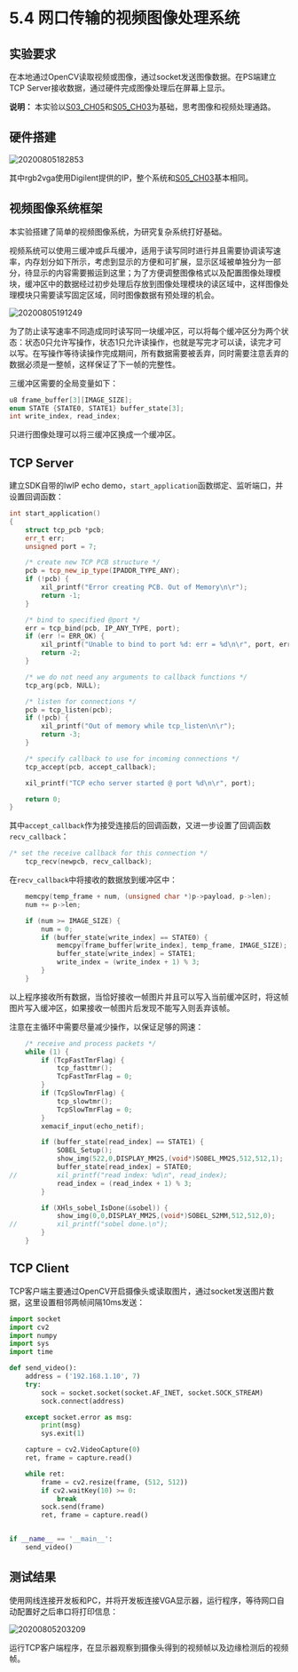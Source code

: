 # 5.4 网口传输的视频图像处理系统

## 实验要求

在本地通过OpenCV读取视频或图像，通过socket发送图像数据。在PS端建立TCP Server接收数据，通过硬件完成图像处理后在屏幕上显示。

**说明：** 本实验以[S03_CH05](../../S03/CH05/)和[S05_CH03](../CH03/)为基础，思考图像和视频处理通路。

## 硬件搭建

![20200805182853](https://raw.githubusercontent.com/wxiang357/Image/master/20200805182853.png)

其中rgb2vga使用Digilent提供的IP，整个系统和[S05_CH03](../CH03/)基本相同。

## 视频图像系统框架

本实验搭建了简单的视频图像系统，为研究复杂系统打好基础。

视频系统可以使用三缓冲或乒乓缓冲，适用于读写同时进行并且需要协调读写速率，内存划分如下所示，考虑到显示的方便和可扩展，显示区域被单独分为一部分，待显示的内容需要搬运到这里；为了方便调整图像格式以及配置图像处理模块，缓冲区中的数据经过初步处理后存放到图像处理模块的读区域中，这样图像处理模块只需要读写固定区域，同时图像数据有预处理的机会。

![20200805191249](https://raw.githubusercontent.com/wxiang357/Image/master/20200805191249.png)

为了防止读写速率不同造成同时读写同一块缓冲区，可以将每个缓冲区分为两个状态：状态0只允许写操作，状态1只允许读操作，也就是写完才可以读，读完才可以写。在写操作等待读操作完成期间，所有数据需要被丢弃，同时需要注意丢弃的数据必须是一整帧，这样保证了下一帧的完整性。

三缓冲区需要的全局变量如下：

```C++
u8 frame_buffer[3][IMAGE_SIZE];
enum STATE {STATE0, STATE1} buffer_state[3];
int write_index, read_index;
```

只进行图像处理可以将三缓冲区换成一个缓冲区。

## TCP Server

建立SDK自带的lwIP echo demo，`start_application`函数绑定、监听端口，并设置回调函数：

```C++
int start_application()
{
	struct tcp_pcb *pcb;
	err_t err;
	unsigned port = 7;

	/* create new TCP PCB structure */
	pcb = tcp_new_ip_type(IPADDR_TYPE_ANY);
	if (!pcb) {
		xil_printf("Error creating PCB. Out of Memory\n\r");
		return -1;
	}

	/* bind to specified @port */
	err = tcp_bind(pcb, IP_ANY_TYPE, port);
	if (err != ERR_OK) {
		xil_printf("Unable to bind to port %d: err = %d\n\r", port, err);
		return -2;
	}

	/* we do not need any arguments to callback functions */
	tcp_arg(pcb, NULL);

	/* listen for connections */
	pcb = tcp_listen(pcb);
	if (!pcb) {
		xil_printf("Out of memory while tcp_listen\n\r");
		return -3;
	}

	/* specify callback to use for incoming connections */
	tcp_accept(pcb, accept_callback);

	xil_printf("TCP echo server started @ port %d\n\r", port);

	return 0;
}
```

其中`accept_callback`作为接受连接后的回调函数，又进一步设置了回调函数`recv_callback`：

```C++
/* set the receive callback for this connection */
	tcp_recv(newpcb, recv_callback);
```

在`recv_callback`中将接收的数据放到缓冲区中：

```C++
	memcpy(temp_frame + num, (unsigned char *)p->payload, p->len);
	num += p->len;

	if (num >= IMAGE_SIZE) {
		num = 0;
		if (buffer_state[write_index] == STATE0) {
			memcpy(frame_buffer[write_index], temp_frame, IMAGE_SIZE);
			buffer_state[write_index] = STATE1;
			write_index = (write_index + 1) % 3;
		}
	}
```

以上程序接收所有数据，当恰好接收一帧图片并且可以写入当前缓冲区时，将这帧图片写入缓冲区，如果接收一帧图片后发现不能写入则丢弃该帧。

注意在主循环中需要尽量减少操作，以保证足够的网速：

```C++
	/* receive and process packets */
	while (1) {
		if (TcpFastTmrFlag) {
			tcp_fasttmr();
			TcpFastTmrFlag = 0;
		}
		if (TcpSlowTmrFlag) {
			tcp_slowtmr();
			TcpSlowTmrFlag = 0;
		}
		xemacif_input(echo_netif);

		if (buffer_state[read_index] == STATE1) {
			SOBEL_Setup();
			show_img(522,0,DISPLAY_MM2S,(void*)SOBEL_MM2S,512,512,1);
			buffer_state[read_index] = STATE0;
//			xil_printf("read index: %d\n", read_index);
			read_index = (read_index + 1) % 3;
		}

		if (XHls_sobel_IsDone(&sobel)) {
			show_img(0,0,DISPLAY_MM2S,(void*)SOBEL_S2MM,512,512,0);
//			xil_printf("sobel done.\n");
		}
	}
```

## TCP Client

TCP客户端主要通过OpenCV开启摄像头或读取图片，通过socket发送图片数据，这里设置相邻两帧间隔10ms发送：

```python
import socket
import cv2
import numpy
import sys
import time

def send_video():
    address = ('192.168.1.10', 7)
    try:
        sock = socket.socket(socket.AF_INET, socket.SOCK_STREAM)
        sock.connect(address)

    except socket.error as msg:
        print(msg)
        sys.exit(1)

    capture = cv2.VideoCapture(0)
    ret, frame = capture.read()

    while ret:
        frame = cv2.resize(frame, (512, 512))
        if cv2.waitKey(10) >= 0:
            break
        sock.send(frame)
        ret, frame = capture.read()


if __name__ == '__main__':
    send_video()
```

## 测试结果

使用网线连接开发板和PC，并将开发板连接VGA显示器，运行程序，等待网口自动配置好之后串口将打印信息：

![20200805203209](https://raw.githubusercontent.com/wxiang357/Image/master/20200805203209.png)

运行TCP客户端程序，在显示器观察到摄像头得到的视频帧以及边缘检测后的视频帧。